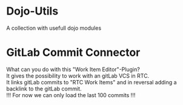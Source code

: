 # Dojo-Utils
A collection with usefull dojo modules


<h1> GitLab Commit Connector </h1>
<p>
What can you do with this "Work Item Editor"-Plugin? <br>
It gives the possibility to work with an gitLab VCS in RTC. <br>
It links gitLab commits to "RTC Work Items" and in reversal adding a backlink to the gitLab commit. <br>
!!! For now we can only load the last 100 commits !!! <br>
</p>
